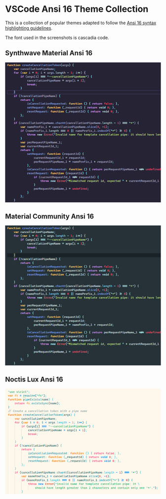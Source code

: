 # VSCode Ansi 16 Theme Collection

This is a collection of popular themes adapted to follow the [Ansi 16 syntax highlighting guidelines](https://github.com/chtenb/ansi16).

The font used in the screenshots is cascadia code.

## Synthwave Material Ansi 16

[![](images/synthwave-code.png)](images/synthwave-code.png)

## Material Community Ansi 16

[![](images/material-code.png)](images/material-code.png)

## Noctis Lux Ansi 16

[![](images/noctis-lux-code.png)](images/noctis-lux-code.png)
